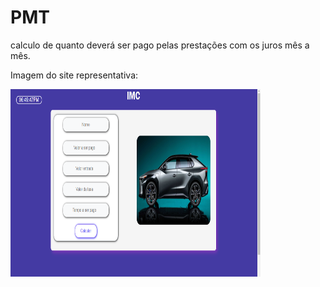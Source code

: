 # PMT
calculo de quanto deverá ser pago pelas prestações com os juros mês a mês. 

Imagem do site representativa:

 <HTML>
  <body>
    <a href="https://artjansentec.github.io/PMT/"><img src="foto_para_o_git.PNG" width="400" height="300"></a>
  <body>
 <HTML>

